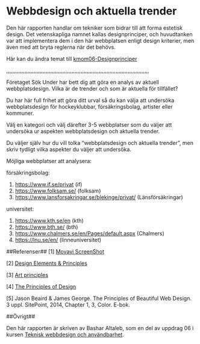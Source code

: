 ---
---
Webbdesign och aktuella trender
=====================================
Den här rapporten handlar om tekniker som bidrar till att forma estetisk design. Det vetenskapliga namnet kallas designprinciper, och huvudtanken var att implementera dem i den här webbplatsen enligt design kriterier, men även med att bryta reglerna när det behövs.

Här kan du ändra temat till [kmom06-Designprinciper](http://www.student.bth.se/~baaa19/dbwebb-kurser/design/me/redovisa/htdocs/rapport/designprinciper?style=kmom06-designprincip)

,,,,,,,,,,,,,,,,,,,,,,,,,,,,,,,,,,,,,,,,,,,,,,,,,,,,,,,,,,,,,,,,,,,,,,,,,,,,,,,,,,,,,,,,,,,,,,

Företaget Sök Under har bett dig att göra en analys av aktuell webbplatsdesign. Vilka är de trender och som är aktuella för tillfället?

Du har här full frihet att göra ditt urval så du kan välja att undersöka webbplatsdesign för hockeyklubbar, försäkringsbolag, artister eller kommuner.

Välj en kategori och välj därefter 3-5 webbplatser som du väljer att undersöka ur aspekten webbplatsdesign och aktuella trender.

Du väljer själv hur du vill tolka “webbplatsdesign och aktuella trender”, men skriv tydligt vilka aspekter du väljer att undersöka.






Möjliga webbplatser att analysera:


försäkringsbolag: 

1. https://www.if.se/privat (if)
2. https://www.folksam.se/ (folksam)
3. https://www.lansforsakringar.se/blekinge/privat/ (Länsförsäkringar)



universitet: 

1. https://www.kth.se/en (kth)
2. https://www.bth.se/ (bth)
3. https://www.chalmers.se/en/Pages/default.aspx (Chalmers)
4. https://lnu.se/en/ (linneuniversitet)


##Referenser##
[1] [Movavi ScreenShot](https://img.movavi.com/online-help/screenrecorder/9/taking_screenshots.htm#)

[2] [Design Elements & Principles](https://www.canva.com/learn/design-elements-principles/)

[3] [Art principles](https://www.youtube.com/watch?v=eapeL2fwdc8&list=PLKtP9l5q3ce-oz7aoBkk-oEn4xzGbtqxU&index=5)

[4] [The Principles of Design](https://www.youtube.com/watch?v=ZK86XQ1iFVs&list=PLKtP9l5q3ce-oz7aoBkk-oEn4xzGbtqxU&index=2)

[5] Jason Beaird & James George. The Principles of Beautiful Web Design. 3 uppl. SitePoint, 2014, Chapter 1, 3, Color. E-bok.

##Övrigt##

Den här rapporten är skriven av Bashar Altaleb, som en del av uppdrag 06 i kursen [Teknisk webbdesign och användbarhet](https://dbwebb.se/kurser/design-v2).
